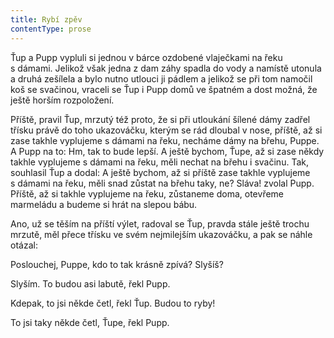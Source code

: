 ```yaml
---
title: Rybí zpěv
contentType: prose
---
```


  

Ťup a Pupp vypluli si jednou v bárce ozdobené vlaječkami na řeku s dámami. Jelikož však jedna z dam záhy spadla do vody a namístě utonula a druhá zešílela a bylo nutno utlouci ji pádlem a jelikož se při tom namočil koš se svačinou, vraceli se Ťup i Pupp domů ve špatném a dost možná, že ještě horším rozpoložení.

Příště, pravil Ťup, mrzutý též proto, že si při utloukání šílené dámy zadřel třísku právě do toho ukazováčku, kterým se rád dloubal v nose, příště, až si zase takhle vyplujeme s dámami na řeku, necháme dámy na břehu, Puppe. A Pupp na to: Hm, tak to bude lepší. A ještě bychom, Ťupe, až si zase někdy takhle vyplujeme s dámami na řeku, měli nechat na břehu i svačinu. Tak, souhlasil Ťup a dodal: A ještě bychom, až si příště zase takhle vyplujeme s dámami na řeku, měli snad zůstat na břehu taky, ne? Sláva! zvolal Pupp. Příště, až si takhle vyplujeme na řeku, zůstaneme doma, otevřeme marmeládu a budeme si hrát na slepou bábu.

Ano, už se těším na příští výlet, radoval se Ťup, pravda stále ještě trochu mrzutě, měl přece třísku ve svém nejmilejším ukazováčku, a pak se náhle otázal:

Poslouchej, Puppe, kdo to tak krásně zpívá? Slyšíš?

Slyším. To budou asi labutě, řekl Pupp.

Kdepak, to jsi někde četl, řekl Ťup. Budou to ryby!

To jsi taky někde četl, Ťupe, řekl Pupp.
